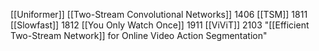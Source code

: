 [[Uniformer]]
[[Two-Stream Convolutional Networks]] 1406
[[TSM]] 1811
[[Slowfast]] 1812
[[You Only Watch Once]] 1911
[[ViViT]] 2103
"[[Efficient Two-Stream Network]] for Online Video Action Segmentation"

